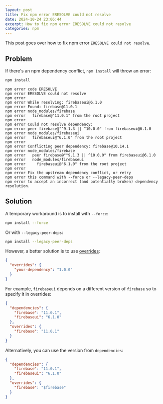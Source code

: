 ```yaml
---
layout: post
title: Fix npm error ERESOLVE could not resolve
date: 2024-10-24 23:06:44
excerpt: How to fix npm error ERESOLVE could not resolve
categories: npm
---
```


This post goes over how to fix npm error `ERESOLVE could not resolve`.

## Problem

If there's an npm dependency conflict, `npm install` will throw an error:

```sh
npm install
```

```
npm error code ERESOLVE
npm error ERESOLVE could not resolve
npm error
npm error While resolving: firebaseui@6.1.0
npm error Found: firebase@11.0.1
npm error node_modules/firebase
npm error   firebase@"11.0.1" from the root project
npm error
npm error Could not resolve dependency:
npm error peer firebase@"^9.1.3 || ^10.0.0" from firebaseui@6.1.0
npm error node_modules/firebaseui
npm error   firebaseui@"6.1.0" from the root project
npm error
npm error Conflicting peer dependency: firebase@10.14.1
npm error node_modules/firebase
npm error   peer firebase@"^9.1.3 || ^10.0.0" from firebaseui@6.1.0
npm error   node_modules/firebaseui
npm error     firebaseui@"6.1.0" from the root project
npm error
npm error Fix the upstream dependency conflict, or retry
npm error this command with --force or --legacy-peer-deps
npm error to accept an incorrect (and potentially broken) dependency resolution.
```

## Solution

A temporary workaround is to install with `--force`:

```sh
npm install --force
```

Or with `--legacy-peer-deps`:

```sh
npm install --legacy-peer-deps
```

However, a better solution is to use [overrides](https://docs.npmjs.com/cli/v10/configuring-npm/package-json#overrides):

```json
{
  "overrides": {
    "your-dependency": "1.0.0"
  }
}
```

For example, `firebaseui` depends on a different version of `firebase` so to specify it in overrides:

```json
{
  "dependencies": {
    "firebase": "11.0.1",
    "firebaseui": "6.1.0"
  },
  "overrides": {
    "firebase": "11.0.1"
  }
}
```

Alternatively, you can use the version from `dependencies`:

```json
{
  "dependencies": {
    "firebase": "11.0.1",
    "firebaseui": "6.1.0"
  },
  "overrides": {
    "firebase": "$firebase"
  }
}
```
